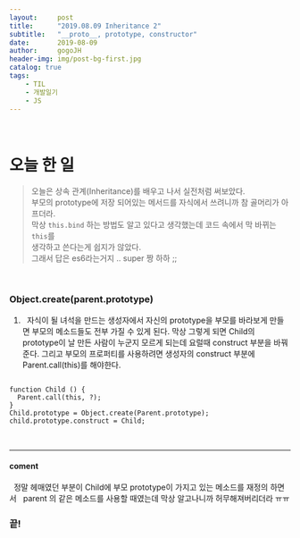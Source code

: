 ```yaml
---
layout:     post
title:      "2019.08.09 Inheritance 2"
subtitle:   "__proto__, prototype, constructor"
date:       2019-08-09
author:     gogoJH
header-img: img/post-bg-first.jpg
catalog: true
tags:
    - TIL
    - 개발일기
    - JS
---
```



<br>
  
# 오늘 한 일

>  오늘은 상속 관계(Inheritance)를 배우고 나서 실전처럼 써보았다. <br>
>  부모의 prototype에 저장 되어있는 메서드를 자식에서 쓰려니까 참 골머리가 아프더라. <br>
>  막상 `this.bind` 하는 방법도 알고 있다고 생각했는데 코드 속에서 막 바뀌는 `this`를 <br>
>  생각하고 쓴다는게 쉽지가 않았다.<br>
>  그래서 답은 es6라는거지 .. super 짱 하하 ;;

<br>

### Object.create(parent.prototype)



1.  &nbsp; 자식이 될 녀석을 만드는 생성자에서 자신의 prototype을 부모를 바라보게 만들면 부모의 메소드들도
전부 가질 수 있게 된다. 
막상 그렇게 되면 Child의 prototype이 날 만든 사람이 누군지 모르게 되는데 요럴때 construct 부분을 바꿔준다.
그리고 부모의 프로퍼티를 사용하려면 생성자의 construct 부분에 Parent.call(this)를
해야한다.

```

function Child () {
  Parent.call(this, ?);
}
Child.prototype = Object.create(Parent.prototype);
child.prototype.construct = Child;

```

<br>

---



#### coment
&nbsp; 정말 헤매였던 부분이 Child에 부모 prototype이 가지고 있는 메소드를 재정의 하면서
&nbsp; parent 의 같은 메소드를 사용할 때였는데 막상 알고나니까 허무해져버리더라 ㅠㅠ
  

### 끝!
<!--stackedit_data:
eyJoaXN0b3J5IjpbLTEwMTc4NzA0NTRdfQ==
-->